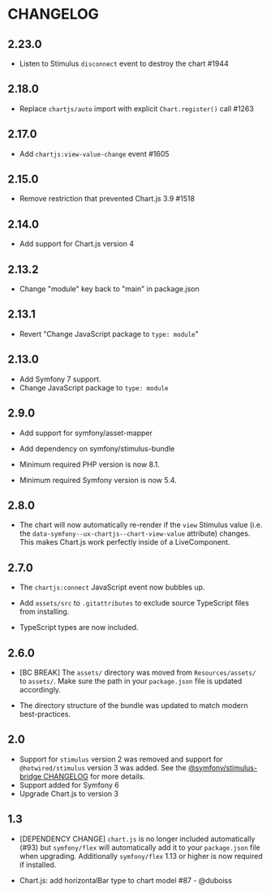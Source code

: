 # CHANGELOG

## 2.23.0

-   Listen to Stimulus `disconnect` event to destroy the chart #1944

## 2.18.0

-   Replace `chartjs/auto` import with explicit `Chart.register()` call #1263

## 2.17.0

-   Add `chartjs:view-value-change` event #1605

## 2.15.0

-   Remove restriction that prevented Chart.js 3.9 #1518

## 2.14.0

-   Add support for Chart.js version 4

## 2.13.2

-   Change "module" key back to "main" in package.json

## 2.13.1

-   Revert "Change JavaScript package to `type: module`"

## 2.13.0

-   Add Symfony 7 support.
-   Change JavaScript package to `type: module`

## 2.9.0

-   Add support for symfony/asset-mapper

-   Add dependency on symfony/stimulus-bundle

-   Minimum required PHP version is now 8.1.

-   Minimum required Symfony version is now 5.4.

## 2.8.0

-   The chart will now automatically re-render if the `view` Stimulus value
    (i.e. the `data-symfony--ux-chartjs--chart-view-value` attribute) changes.
    This makes Chart.js work perfectly inside of a LiveComponent.

## 2.7.0

-   The `chartjs:connect` JavaScript event now bubbles up.

-   Add `assets/src` to `.gitattributes` to exclude source TypeScript files from
    installing.

-   TypeScript types are now included.

## 2.6.0

-   [BC BREAK] The `assets/` directory was moved from `Resources/assets/` to `assets/`. Make
    sure the path in your `package.json` file is updated accordingly.

-   The directory structure of the bundle was updated to match modern best-practices.

## 2.0

-   Support for `stimulus` version 2 was removed and support for `@hotwired/stimulus`
    version 3 was added. See the [@symfony/stimulus-bridge CHANGELOG](https://github.com/symfony/stimulus-bridge/blob/main/CHANGELOG.md#300)
    for more details.
-   Support added for Symfony 6
-   Upgrade Chart.js to version 3

## 1.3

-   [DEPENDENCY CHANGE] `chart.js` is no longer included automatically (#93)
    but `symfony/flex` will automatically add it to your `package.json` file
    when upgrading. Additionally `symfony/flex` 1.13 or higher is now required
    if installed.

-   Chart.js: add horizontalBar type to chart model #87 - @duboiss
